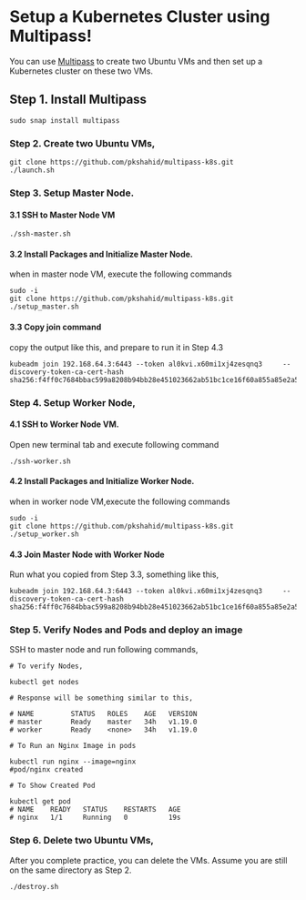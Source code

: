 # Setup a Kubernetes Cluster using Multipass!

You can use [Multipass](https://multipass.run/) to create two Ubuntu VMs and then set up a Kubernetes cluster on these two VMs.


## Step 1. Install Multipass

```
sudo snap install multipass
```

### Step 2. Create two Ubuntu VMs,

```
git clone https://github.com/pkshahid/multipass-k8s.git
./launch.sh
```

### Step 3. Setup Master Node.

#### 3.1 SSH to Master Node VM

```
./ssh-master.sh
```

#### 3.2 Install Packages and Initialize Master Node.

when in master node VM, execute the following commands

```
sudo -i
git clone https://github.com/pkshahid/multipass-k8s.git
./setup_master.sh
```

#### 3.3 Copy join command

copy the output like this, and prepare to run it in Step 4.3

```
kubeadm join 192.168.64.3:6443 --token al0kvi.x60mi1xj4zesqnq3     --discovery-token-ca-cert-hash sha256:f4ff0c7684bbac599a8208b94bb28e451023662ab51bc1ce16f60a855a85e2a5
```

### Step 4. Setup Worker Node,

#### 4.1 SSH to Worker Node VM.
Open new terminal tab and execute following command
```
./ssh-worker.sh
```

#### 4.2 Install Packages and Initialize Worker Node.
when in worker node VM,execute the following commands

```
sudo -i
git clone https://github.com/pkshahid/multipass-k8s.git
./setup_worker.sh
```

#### 4.3 Join Master Node with Worker Node

Run what you copied from Step 3.3, something like this,

```
kubeadm join 192.168.64.3:6443 --token al0kvi.x60mi1xj4zesqnq3     --discovery-token-ca-cert-hash sha256:f4ff0c7684bbac599a8208b94bb28e451023662ab51bc1ce16f60a855a85e2a5
```

### Step 5. Verify Nodes and Pods and deploy an image

SSH to master node and run following commands,

```
# To verify Nodes,

kubectl get nodes

# Response will be something similar to this,

# NAME         STATUS   ROLES    AGE   VERSION
# master       Ready    master   34h   v1.19.0
# worker       Ready    <none>   34h   v1.19.0

# To Run an Nginx Image in pods

kubectl run nginx --image=nginx
#pod/nginx created

# To Show Created Pod

kubectl get pod
# NAME    READY   STATUS    RESTARTS   AGE
# nginx   1/1     Running   0          19s
```

### Step 6. Delete two Ubuntu VMs,

After you complete practice, you can delete the VMs. Assume you are still on the same directory as Step 2.

```
./destroy.sh
```

